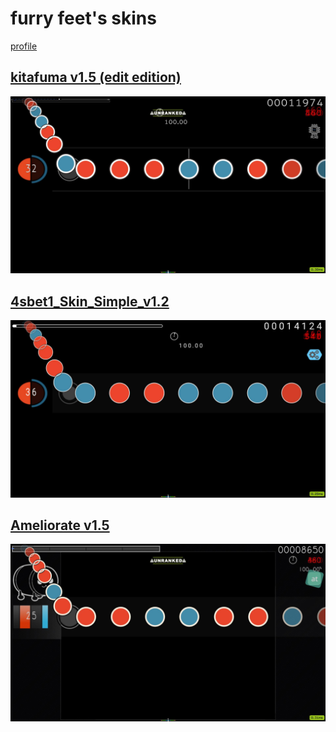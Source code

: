 # furry feet's skins
[profile](https://osu.ppy.sh/users/19931117)

## [kitafuma v1.5 (edit edition)](https://github.com/shinovosibirsk/taiko-skinhub/raw/main/skins/kitafuma%20skin%20v1.5%20(edit%20editon).osk)
![](https://github.com/shinovosibirsk/taiko-skinhub/blob/main/screenshots/screenshot319.jpg)

## [4sbet1_Skin_Simple_v1.2](https://github.com/shinovosibirsk/taiko-skinhub/raw/main/skins/4sbet1_Skin_Simple%20v1.2.osk)
![](https://github.com/shinovosibirsk/taiko-skinhub/blob/main/screenshots/screenshot309.jpg)

## [Ameliorate v1.5](https://github.com/shinovosibirsk/taiko-skinhub/raw/main/skins/Ameliorate%20v1.5.osk)
![](https://github.com/shinovosibirsk/taiko-skinhub/blob/main/screenshots/screenshot310.jpg)
